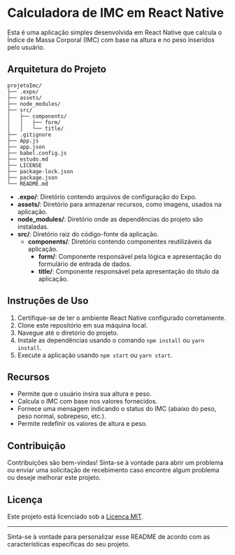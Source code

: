 # Calculadora de IMC em React Native

Esta é uma aplicação simples desenvolvida em React Native que calcula o Índice de Massa Corporal (IMC) com base na altura e no peso inseridos pelo usuário.

## Arquitetura do Projeto

```
projetoImc/
├── .expo/
├── assets/
├── node_modules/
├── src/
│   ├── components/
│   │   ├── form/
│   │   └── title/
├── .gitignore
├── App.js
├── app.json
├── babel.config.js
├── estudo.md
├── LICENSE
├── package-lock.json
├── package.json
└── README.md
```

- **.expo/**: Diretório contendo arquivos de configuração do Expo.
- **assets/**: Diretório para armazenar recursos, como imagens, usados na aplicação.
- **node_modules/**: Diretório onde as dependências do projeto são instaladas.
- **src/**: Diretório raiz do código-fonte da aplicação.
  - **components/**: Diretório contendo componentes reutilizáveis da aplicação.
    - **form/**: Componente responsável pela lógica e apresentação do formulário de entrada de dados.
    - **title/**: Componente responsável pela apresentação do título da aplicação.

## Instruções de Uso

1. Certifique-se de ter o ambiente React Native configurado corretamente.
2. Clone este repositório em sua máquina local.
3. Navegue até o diretório do projeto.
4. Instale as dependências usando o comando `npm install` ou `yarn install`.
5. Execute a aplicação usando `npm start` ou `yarn start`.

## Recursos

- Permite que o usuário insira sua altura e peso.
- Calcula o IMC com base nos valores fornecidos.
- Fornece uma mensagem indicando o status do IMC (abaixo do peso, peso normal, sobrepeso, etc.).
- Permite redefinir os valores de altura e peso.

## Contribuição

Contribuições são bem-vindas! Sinta-se à vontade para abrir um problema ou enviar uma solicitação de recebimento caso encontre algum problema ou deseje melhorar este projeto.

## Licença

Este projeto está licenciado sob a [Licença MIT](LICENSE).

---

Sinta-se à vontade para personalizar esse README de acordo com as características específicas do seu projeto.